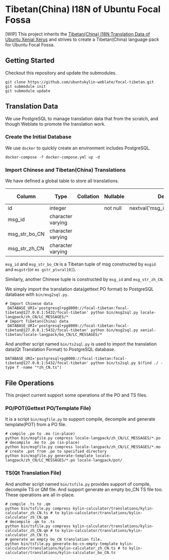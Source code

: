# Tibetan(China) I18N of Ubuntu Focal Fossa

[WIP] This project inherits the [Tibetan(China) I18N Translation Data of Ubuntu Xenial Xerus] and strives to create a Tibetan(China) language pack for Ubuntu Focal Fossa.

[Tibetan(China) I18N Translation Data of Ubuntu Xenial Xerus]: https://github.com/ubuntuylin-weblate/xenial-tibetan.git

## Getting Started

Checkout this repository and update the submodules.

```shell
git clone https://github.com/ubuntukylin-weblate/focal-tibetan.git
git submodule init
git submodule update
```

## Translation Data

We use PostgreSQL to manage translation data that from the scratch, and though Weblate to promote the translation  work.

### Create the Initial Database

We use `docker` to quickly create an environment includes PostgreSQL.

```shell
docker-compose -f docker-compose.yml up -d
```

### Import Chinese and Tibetan(China) Translations

We have defined a global table to store all translations.

|    Column     |       Type        | Collation | Nullable |             Default             | Storage  | Stats target | Description |
|---------------|-------------------|-----------|----------|---------------------------------|----------|--------------|-------------|
| id            | integer           |           | not null | nextval('msg_id_seq'::regclass) | plain    |              |             |
| msg_id        | character varying |           |          |                                 | extended |              |             |
| msg_str_bo_CN | character varying |           |          |                                 | extended |              |             |
| msg_str_zh_CN | character varying |           |          |                                 | extended |              |             |

`msg_id` and `msg_str_bo_CN` is a Tibetan tuple of msg constructed by `msgid` and `msgstr`(or `ms gstr_plural[0]`).

Similarly, another Chinese tuple is constructed by `msg_id` and `msg_str_zh_CN`.

We simply import the translation data(gettext PO format) to PostgreSQL database with `bin/msg2sql.py`.

```shell
# Import Chinese data
 DATABASE_URI='postgresql+pg8000://focal-tibetan:focal-tibetan@127.0.0.1:5432/focal-tibetan' python bin/msg2sql.py locale-langpack/zh_CN/LC_MESSAGES/*
# Import Tibetan(China) data
 DATABASE_URI='postgresql+pg8000://focal-tibetan:focal-tibetan@127.0.0.1:5432/focal-tibetan' python bin/msg2sql.py xenial-tibetan/locale-langpack/bo_CN/LC_MESSAGES/*
```

And another script named `bin/ts2sql.py` is used to import the translation data(Qt Translation Format) to PostgreSQL database.

```shell
DATABASE_URI='postgresql+pg8000://focal-tibetan:focal-tibetan@127.0.0.1:5432/focal-tibetan' python bin/ts2sql.py $(find ./ -type f -name "*zh_CN.ts")
```

## File Operations

This project current support some operations of the PO and TS files.

### PO/POT(Gettext PO/Template File)

It is a script `bin/msgfile.py` to support compile, decompile and generate template(POT) from a PO file.

```shell
# compile .po to .mo (in-place)
python bin/msgfile.py compress locale-langpack/zh_CN/LC_MESSAGES/*.po
# decompile .mo to .po (in-place)
python bin/msgfile.py compress locale-langpack/zh_CN/LC_MESSAGES/*.mo
# create .pot from .po to specified directory
python bin/msgfile.py generate-template locale-langpack/zh_CN/LC_MESSAGES/*.po locale-langpack/pot/
```

### TS(Qt Translation File)

And another script named `bin/tsfile.py` provides support of compile, decompile TS or QM file.  And support generate an empty bo_CN TS file too.  These operations are all in-place.

```shell
# compile .ts to .qm
python bin/tsfile.py compress kylin-calculator/translations/kylin-calculator_zh_CN.ts # to kylin-calculator/translations/kylin-calculator_zh_CN.qm
# decompile .qm to .ts
python bin/tsfile.py compress kylin-calculator/translations/kylin-calculator_zh_CN.qm # to kylin-calculator/translations/kylin-calculator_zh_CN.ts
# generate an empty bo_CN translation file.
python bin/tsfile.py generate-bo-cn-empty-template kylin-calculator/translations/kylin-calculator_zh_CN.ts # to kylin-calculator/translations/kylin-calculator_bo_CN.ts
```
